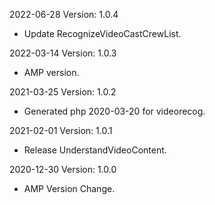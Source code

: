 2022-06-28 Version: 1.0.4
- Update RecognizeVideoCastCrewList.

2022-03-14 Version: 1.0.3
- AMP version.

2021-03-25 Version: 1.0.2
- Generated php 2020-03-20 for videorecog.

2021-02-01 Version: 1.0.1
- Release UnderstandVideoContent.

2020-12-30 Version: 1.0.0
- AMP Version Change.

